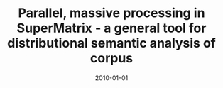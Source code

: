 ---
# Documentation: https://wowchemy.com/docs/managing-content/

title: Parallel, massive processing in SuperMatrix - a general tool for distributional
  semantic analysis of corpus
subtitle: ''
summary: ''
authors:
- Bartosz H. Broda
- Damian Jaworski
- piasecki
tags: []
categories: []
date: '2010-01-01'
lastmod: 2022-10-07T05:10:58Z
featured: false
draft: false

# Featured image
# To use, add an image named `featured.jpg/png` to your page's folder.
# Focal points: Smart, Center, TopLeft, Top, TopRight, Left, Right, BottomLeft, Bottom, BottomRight.
image:
  caption: ''
  focal_point: ''
  preview_only: false

# Projects (optional).
#   Associate this post with one or more of your projects.
#   Simply enter your project's folder or file name without extension.
#   E.g. `projects = ["internal-project"]` references `content/project/deep-learning/index.md`.
#   Otherwise, set `projects = []`.
projects: []
publishDate: '2022-10-07T05:10:56.953250Z'
publication_types:
- '1'
abstract: ''
publication: '*Proceedings of the International Multiconference on Computer Science
  and Information Technology, Wisła, Poland, October 18-20, 2010.*'
url_pdf: http://www.proceedings2010.imcsit.org/pliks/149.pdf
---